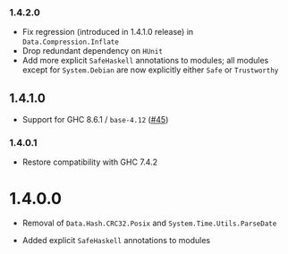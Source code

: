 ### 1.4.2.0

- Fix regression (introduced in 1.4.1.0 release) in `Data.Compression.Inflate`
- Drop redundant dependency on `HUnit`
- Add more explicit `SafeHaskell` annotations to modules; all modules
  except for `System.Debian` are now explicitly either `Safe` or `Trustworthy`

## 1.4.1.0

- Support for GHC 8.6.1 / `base-4.12` ([#45](https://github.com/haskell-hvr/missingh/issues/45))

### 1.4.0.1

- Restore compatibility with GHC 7.4.2

# 1.4.0.0

- Removal of `Data.Hash.CRC32.Posix` and `System.Time.Utils.ParseDate`

- Added explicit `SafeHaskell` annotations to modules
